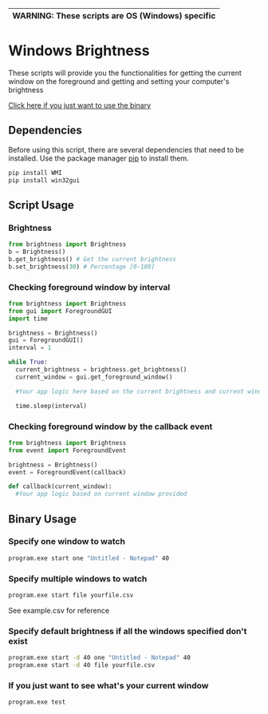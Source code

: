 | WARNING: These scripts are OS (Windows) specific |
| --- |

# Windows Brightness

These scripts will provide you the functionalities for getting the current window on the foreground and getting and setting your computer's brightness

[Click here if you just want to use the binary](google.com)

## Dependencies
Before using this script, there are several dependencies that need to be installed. Use the package manager [pip](https://pip.pypa.io/en/stable/) to install them.

```bash
pip install WMI
pip install win32gui
```

## Script Usage

### Brightness
```python
from brightness import Brightness
b = Brightness()
b.get_brightness() # Get the current brightness
b.set_brightness(30) # Percentage [0-100]
```

### Checking foreground window by interval
```python
from brightness import Brightness
from gui import ForegroundGUI
import time

brightness = Brightness()
gui = ForegroundGUI()
interval = 1

while True:
  current_brightness = brightness.get_brightness()
  current_window = gui.get_foreground_window()

  #Your app logic here based on the current brightness and current window

  time.sleep(interval)
```

### Checking foreground window by the callback event
```python
from brightness import Brightness
from event import ForegroundEvent

brightness = Brightness()
event = ForegroundEvent(callback)

def callback(current_window):
  #Your app logic based on current window provided
```

## Binary Usage

### Specify one window to watch
```bash
program.exe start one "Untitled - Notepad" 40
```

### Specify multiple windows to watch
```bash
program.exe start file yourfile.csv
```
See example.csv for reference

### Specify default brightness if all the windows specified don't exist
```bash
program.exe start -d 40 one "Untitled - Notepad" 40
program.exe start -d 40 file yourfile.csv
```

### If you just want to see what's your current window
```bash
program.exe test
```
